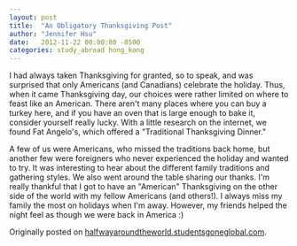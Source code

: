 ```yaml
---
layout: post
title:  "An Obligatory Thanksgiving Post"
author: "Jennifer Hsu"
date:   2012-11-22 00:00:00 -0500
categories: study_abroad hong_kong
---
```

I had always taken Thanksgiving for granted, so to speak, and was surprised that only Americans (and Canadians) celebrate the holiday. Thus, when it came Thanksgiving day, our choices were rather limited on where to feast like an American. There aren't many places where you can buy a turkey here, and if you have an oven that is large enough to bake it, consider yourself really lucky. With a little research on the internet, we found Fat Angelo's, which offered a "Traditional Thanksgiving Dinner."

A few of us were Americans, who missed the traditions back home, but another few were foreigners who never experienced the holiday and wanted to try. It was interesting to hear about the different family traditions and gathering styles. We also went around the table sharing our thanks. I'm really thankful that I got to have an "American" Thanksgiving on the other side of the world with my fellow Americans (and others!). I always miss my family the most on holidays when I'm away. However, my friends helped the night feel as though we were back in America :)

Originally posted on [halfwayaroundtheworld.studentsgoneglobal.com](https://sonder.io/p/post/a0458028-52b8-40e6-a8e0-8a0921277d23).
